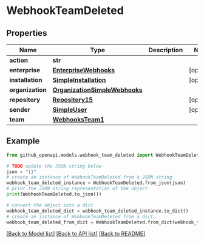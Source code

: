 # WebhookTeamDeleted


## Properties

Name | Type | Description | Notes
------------ | ------------- | ------------- | -------------
**action** | **str** |  | 
**enterprise** | [**EnterpriseWebhooks**](EnterpriseWebhooks.md) |  | [optional] 
**installation** | [**SimpleInstallation**](SimpleInstallation.md) |  | [optional] 
**organization** | [**OrganizationSimpleWebhooks**](OrganizationSimpleWebhooks.md) |  | 
**repository** | [**Repository15**](Repository15.md) |  | [optional] 
**sender** | [**SimpleUser**](SimpleUser.md) |  | [optional] 
**team** | [**WebhooksTeam1**](WebhooksTeam1.md) |  | 

## Example

```python
from github_openapi.models.webhook_team_deleted import WebhookTeamDeleted

# TODO update the JSON string below
json = "{}"
# create an instance of WebhookTeamDeleted from a JSON string
webhook_team_deleted_instance = WebhookTeamDeleted.from_json(json)
# print the JSON string representation of the object
print(WebhookTeamDeleted.to_json())

# convert the object into a dict
webhook_team_deleted_dict = webhook_team_deleted_instance.to_dict()
# create an instance of WebhookTeamDeleted from a dict
webhook_team_deleted_from_dict = WebhookTeamDeleted.from_dict(webhook_team_deleted_dict)
```
[[Back to Model list]](../README.md#documentation-for-models) [[Back to API list]](../README.md#documentation-for-api-endpoints) [[Back to README]](../README.md)


